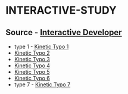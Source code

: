 # INTERACTIVE-STUDY

## Source - [Interactive Developer](https://youtube.com/c/cmiscm)

- type 1 - [Kinetic Typo 1](https://www.youtube.com/watch?v=HMQ9fEX28fk)
- [Kinetic Typo 2](https://www.youtube.com/watch?v=pJJQZvS9VNI)
- [Kinetic Typo 3](https://www.youtube.com/watch?v=YjSwj65I-zg)
- [Kinetic Typo 4](https://www.youtube.com/watch?v=tTr1JML4dls)
- [Kinetic Typo 5](https://www.youtube.com/watch?v=Df4RviUikZ0)
- [Kinetic Typo 6](https://www.youtube.com/watch?v=TuvKsaG4H18)
- type 7 - [Kinetic Typo 7](https://www.youtube.com/watch?v=lu9n9-oJ-mA)
